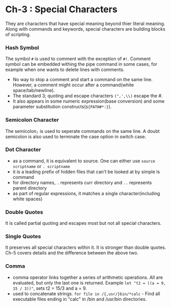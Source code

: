 # Ch-3 : Special Characters
They are characters that have special meaning beyond thier literal meaning. Along with commands and keywords, special characters are building blocks of scripting. 

### Hash Symbol
The symbol `#` is used to comment with the exception of `#!`. 
Comment symbol can be embedded withing the pipe command in some cases, for example when one wants to delete lines with comments. 

- No way to stop a comment and start a command on the same line. However, a comment might occur after a command(white space/tab/newline).
- The standard 3; quoting and escape characters `(",',\\)` escape the #.
- It also appears in some numeric expression(base conversion) and some parameter substitution constructs(`${PATH#*:}`).

### Semicolon Character  
The semicolon`;` is used to seperate commands on the same line. A doubt semicolon is also used to terminate the case option in switch case. 

### Dot Character
- as a command, it is equivalent to source. One can either use `source scriptname` or `. scriptname`
- it is a leading prefix of hidden files that can't be looked at by simple ls command
- for directory names, `.` represents curr directory and `..` represents parent directory
- as part of regular expressions, it matches a single character(including white spaces)

### Double Quotes
It is called partial quoting and escapes most but not all special characters. 

### Single Quotes
It preserves all special characters within it. It is stronger than double quotes. Ch-5 covers details and the difference between the above two. 

### Comma
-  comma operator links together a series of arithmetic operations. All are evaluated, but only the last one is returned. Example `let "t2 = ((a = 9, 15 / 3))"`, sets t2 = 15/3 and a = 9.
- used to concatenate strings. `for file in /{,usr/}bin/*calc` - Find all executable files ending in "calc" in /bin and /usr/bin directories.
